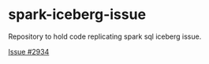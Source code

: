 # spark-iceberg-issue
Repository to hold code replicating spark sql iceberg issue.

[Issue #2934](https://github.com/apache/iceberg/issues/2934)
